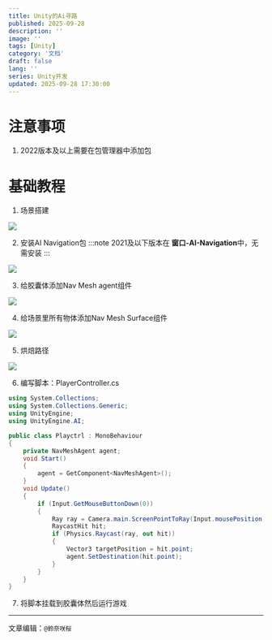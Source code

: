 ```yaml
---
title: Unity的Ai寻路
published: 2025-09-28
description: ''
image: ''
tags: [Unity]
category: '文档'
draft: false 
lang: ''
series: Unity开发
updated: 2025-09-28 17:30:00
---
```

# 注意事项
1. 2022版本及以上需要在包管理器中添加包

# 基础教程
1. 场景搭建
<img src="https://img.sakura.ink/file/AgACAgUAAyEGAASIHQfFAANsaNkKt7Jk6-1MW8HqS6uqeP6xXvIAAu3LMRvGv8lWVSeo12gqpHkBAAMCAAN3AAM2BA.png">

2. 安装AI Navigation包
:::note
2021及以下版本在 **窗口-AI-Navigation**中，无需安装
:::
<img src="https://img.sakura.ink/file/AgACAgUAAyEGAASIHQfFAANtaNkLRw4pb0x5gmya9Q6JNOcb86cAAvLLMRvGv8lWd6tllodh3ToBAAMCAAN3AAM2BA.png">

3. 给胶囊体添加Nav Mesh agent组件
<img src="https://img.sakura.ink/file/AgACAgUAAyEGAASIHQfFAANuaNkLuWhKBH0Ba2xj8D7pHCeXpNsAAvbLMRvGv8lW25wtEIbthIIBAAMCAAN3AAM2BA.png">

4. 给场景里所有物体添加Nav Mesh Surface组件
<img src="https://img.sakura.ink/file/AgACAgUAAyEGAASIHQfFAANvaNkMJHA8NIO3v7UIJMg__f8yyqgAAvjLMRvGv8lWU_4Dy8_XOLgBAAMCAAN3AAM2BA.png">

5. 烘焙路径
<img src="https://img.sakura.ink/file/AgACAgUAAyEGAASIHQfFAANwaNkMXQABDr1peGtJZwABwY1n1XO6_AAC-csxG8a_yVYez8GEH9qNPAEAAwIAA3cAAzYE.png">

6. 编写脚本：PlayerController.cs
```cs title="PlayerController.cs"{6}
using System.Collections;
using System.Collections.Generic;
using UnityEngine;
using UnityEngine.AI;

public class Playctrl : MonoBehaviour
{
    private NavMeshAgent agent;
    void Start()
    {
        agent = GetComponent<NavMeshAgent>();
    }
    void Update()
    {
        if (Input.GetMouseButtonDown(0))
        {
            Ray ray = Camera.main.ScreenPointToRay(Input.mousePosition);
            RaycastHit hit;
            if (Physics.Raycast(ray, out hit))
            {
                Vector3 targetPosition = hit.point;
                agent.SetDestination(hit.point);
            }
        }
    }
}
```
7. 将脚本挂载到胶囊体然后运行游戏
---

文章编辑：`@鈴奈咲桜`